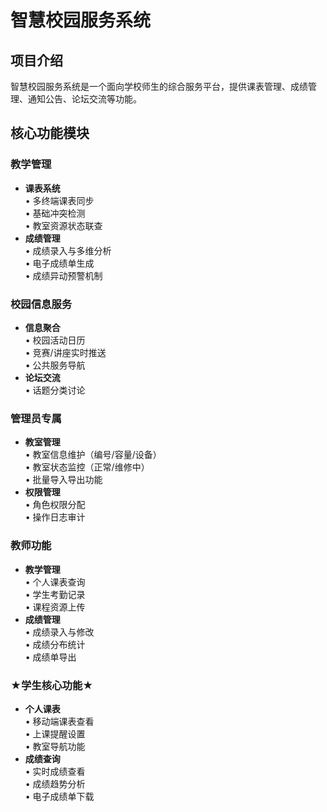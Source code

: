 # 智慧校园服务系统

## 项目介绍
智慧校园服务系统是一个面向学校师生的综合服务平台，提供课表管理、成绩管理、通知公告、论坛交流等功能。

## 核心功能模块

### 教学管理

- **课表系统**  
  • 多终端课表同步  
  • 基础冲突检测  
  • 教室资源状态联查
- **成绩管理**  
  • 成绩录入与多维分析  
  • 电子成绩单生成  
  • 成绩异动预警机制

### 校园信息服务

- **信息聚合**  
  • 校园活动日历  
  • 竞赛/讲座实时推送  
  • 公共服务导航
- **论坛交流**  
  • 话题分类讨论

### 管理员专属

- **教室管理**  
  • 教室信息维护（编号/容量/设备）  
  • 教室状态监控（正常/维修中）  
  • 批量导入导出功能
- **权限管理**  
  • 角色权限分配  
  • 操作日志审计

### 教师功能

- **教学管理**  
  • 个人课表查询  
  • 学生考勤记录  
  • 课程资源上传
- **成绩管理**  
  • 成绩录入与修改  
  • 成绩分布统计  
  • 成绩单导出

### ★学生核心功能★

- **个人课表**  
  • 移动端课表查看  
  • 上课提醒设置  
  • 教室导航功能
- **成绩查询**  
  • 实时成绩查看  
  • 成绩趋势分析  
  • 电子成绩单下载